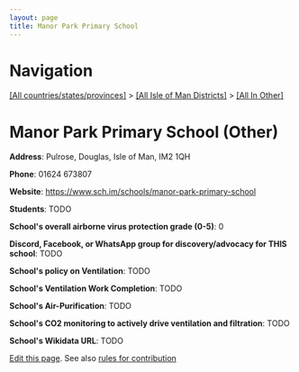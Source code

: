 ```yaml
---
layout: page
title: Manor Park Primary School
---
```

# Navigation

[[All countries/states/provinces]](../../..) > [[All Isle of Man Districts]](../..) > [[All In Other]](..)

# Manor Park Primary School (Other)

**Address**: Pulrose, Douglas, Isle of Man, IM2 1QH

**Phone**: 01624 673807

**Website**: <https://www.sch.im/schools/manor-park-primary-school>

**Students**: TODO

**School's overall airborne virus protection grade (0-5)**: 0

**Discord, Facebook, or WhatsApp group for discovery/advocacy for THIS school**: TODO

**School's policy on Ventilation**: TODO

**School's Ventilation Work Completion**: TODO

**School's Air-Purification**: TODO

**School's CO2 monitoring to actively drive ventilation and filtration**: TODO

**School's Wikidata URL**: TODO


[Edit this page](https://github.com/ventilate-schools/IoM/edit/main/./Other/Manor_Park_Primary_School.md). See also [rules for contribution](../../../contribution-rules/)